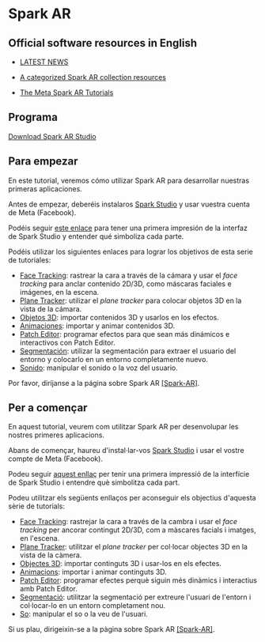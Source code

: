# Spark AR

## Official software resources in English

- [LATEST NEWS](https://developers.facebook.com/blog/spark_ar_studio/)

- [A categorized Spark AR collection resources](https://github.com/Spark-AR-Community/awesome-spark-ar)

- [The Meta Spark AR Tutorials](https://sparkar.facebook.com/ar-studio/learn/tutorials)
 

## Programa

[Download Spark AR Studio](https://sparkar.facebook.com/ar-studio)

## Para empezar

En este tutorial, veremos cómo utilizar Spark AR para desarrollar nuestras primeras aplicaciones.

Antes de empezar, deberéis instalaros [Spark Studio](https://sparkar.facebook.com/ar-studio/) y usar vuestra cuenta de Meta (Facebook). 

Podéis seguir [este enlace](Spark-AR/Studio.md) para tener una primera impresión de la interfaz de Spark Studio y entender qué simboliza cada parte.

Podéis utilizar los siguientes enlaces para lograr los objetivos de esta serie de tutoriales:

- [Face Tracking](Spark-AR/Face-Tracking.md): rastrear la cara a través de la cámara y usar el _face tracking_ para anclar contenido 2D/3D, como máscaras faciales e imágenes, en la escena.
- [Plane Tracker](Spark-AR/Plane-Tracker.md): utilizar el _plane tracker_ para colocar objetos 3D en la vista de la cámara.
- [Objetos 3D](Spark-AR/Objetos-3D.md): importar contenidos 3D y usarlos en los efectos.
- [Animaciones](Spark-AR/Animaciones.md): importar y animar contenidos 3D.
- [Patch Editor](Spark-AR/Patch-Editor.md): programar efectos para que sean más dinámicos e interactivos con Patch Editor.
- [Segmentación](Spark-AR/Segmentación.md): utilizar la segmentación para extraer el usuario del entorno y colocarlo en un entorno completamente nuevo.
- [Sonido](Spark-AR/Sonido.md): manipular el sonido o la voz del usuario.


Por favor, diríjanse a la página sobre Spark AR
[[Spark-AR]](Spark-AR/README.md).




## Per a començar

En aquest tutorial, veurem com utilitzar Spark AR per desenvolupar les nostres primeres aplicacions.

Abans de començar, haureu d'instal·lar-vos [Spark Studio](https://sparkar.facebook.com/ar-studio/) i usar el vostre compte de Meta (Facebook). 

Podeu seguir [aquest enllaç](Spark-AR/Studio.md) per tenir una primera impressió de la interfície de Spark Studio i entendre què simbolitza cada part.

Podeu utilitzar els següents enllaços per aconseguir els objectius d'aquesta sèrie de tutorials:

- [Face Tracking](Spark-AR/Face-tracking.md): rastrejar la cara a través de la cambra i usar el _face tracking_ per ancorar contingut 2D/3D, com a màscares facials i imatges, en l'escena.
- [Plane Tracker](Spark-AR/Plane-tracker.md): utilitzar el _plane tracker_ per col·locar objectes 3D en la vista de la càmera.
- [Objectes 3D](Spark-AR/Objetos-3d.md): importar continguts 3D i usar-los en els efectes.
- [Animacions](Spark-AR/Animaciones.md): importar i animar continguts 3D.
- [Patch Editor](Spark-AR/Patch-editor.md): programar efectes perquè siguin més dinàmics i interactius amb Patch Editor.
- [Segmentació](Spark-AR/Segmentación.md): utilitzar la segmentació per extreure l'usuari de l'entorn i col·locar-lo en un entorn completament nou.
- [So](Spark-AR/Sonido.md): manipular el so o la veu de l'usuari.


Si us plau, dirigeixin-se a la pàgina sobre Spark AR
[[Spark-AR]](Spark-AR/Readme.md).


